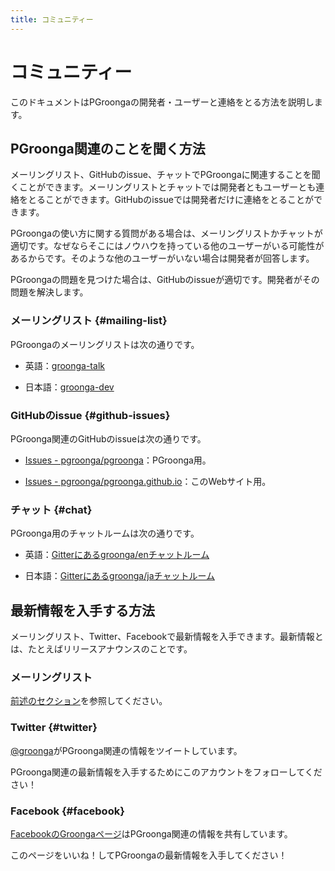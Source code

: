 ```yaml
---
title: コミュニティー
---
```


# コミュニティー

このドキュメントはPGroongaの開発者・ユーザーと連絡をとる方法を説明します。

## PGroonga関連のことを聞く方法

メーリングリスト、GitHubのissue、チャットでPGroongaに関連することを聞くことができます。メーリングリストとチャットでは開発者ともユーザーとも連絡をとることができます。GitHubのissueでは開発者だけに連絡をとることができます。

PGroongaの使い方に関する質問がある場合は、メーリングリストかチャットが適切です。なぜならそこにはノウハウを持っている他のユーザーがいる可能性があるからです。そのような他のユーザーがいない場合は開発者が回答します。

PGroongaの問題を見つけた場合は、GitHubのissueが適切です。開発者がその問題を解決します。

### メーリングリスト {#mailing-list}

PGroongaのメーリングリストは次の通りです。

  * 英語：[groonga-talk](https://lists.sourceforge.net/lists/listinfo/groonga-talk)

  * 日本語：[groonga-dev](http://lists.osdn.me/mailman/listinfo/groonga-dev)

### GitHubのissue {#github-issues}

PGroonga関連のGitHubのissueは次の通りです。

  * [Issues - pgroonga/pgroonga](https://github.com/pgroonga/pgroonga/issues)：PGroonga用。

  * [Issues - pgroonga/pgroonga.github.io](https://github.com/pgroonga/pgroonga.github.io/issues)：このWebサイト用。

### チャット {#chat}

PGroonga用のチャットルームは次の通りです。

  * 英語：[Gitterにあるgroonga/enチャットルーム](https://gitter.im/groonga/en>)

  * 日本語：[Gitterにあるgroonga/jaチャットルーム](https://gitter.im/groonga/ja>)

## 最新情報を入手する方法

メーリングリスト、Twitter、Facebookで最新情報を入手できます。最新情報とは、たとえばリリースアナウンスのことです。

### メーリングリスト

[前述のセクション](#mailing-list)を参照してください。

### Twitter {#twitter}

[@groonga](https://twitter.com/groonga/)がPGroonga関連の情報をツイートしています。

PGroonga関連の最新情報を入手するためにこのアカウントをフォローしてください！

### Facebook {#facebook}

[FacebookのGroongaページ](http://www.facebook.com/groonga)はPGroonga関連の情報を共有しています。

このページをいいね！してPGroongaの最新情報を入手してください！
